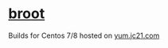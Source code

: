 # [broot](https://github.com/Canop/broot)

Builds for Centos 7/8 hosted on [yum.jc21.com](https://yum.jc21.com)


